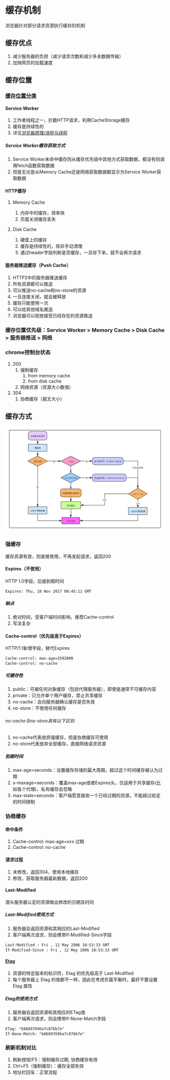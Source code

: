 # 缓存机制

浏览器针对部分请求资源执行缓存的机制

## 缓存优点

1. 减少服务器的负担（减少请求次数和减少多余数据传输）
2. 加快网页的加载速度

## 缓存位置

### [缓存位置分类](https://web.dev/i18n/zh/service-worker-caching-and-http-caching/)

#### Service Worker

1. 工作者线程之一，拦截HTTP请求，利用CacheStorage缓存
2. 缓存是持续性的
3. 详见[浏览器原理/进程与线程](./02-进程和线程.md)

##### Service Worker缓存获取方式

1. Service Worker未命中缓存则从缓存优先级中其他方式获取数据，都没有则调用fetch函数获取数据
2. 但是无论是从Memory Cache还是网络获取数据都显示为Service Worker获取数据

#### HTTP缓存

1. Memory Cache
   1. 内存中的缓存，效率快
   2. 页面关闭缓存丢失

2. Disk Cache
   1. 硬盘上的缓存
   2. 缓存是持续性的，除非手动清理
   3. 通过header字段判断是否缓存，一旦存下来，就不会再次请求

#### 服务器推送缓存（Push Cache）

1. HTTP2中的服务器推送缓存
2. 所有资源都可以推送
3. 可以推送no-cache和no-store的资源
4. 一旦连接关闭，就会被释放
5. 缓存只能使用一次
6. 可以给其他域名推送
7. 浏览器可以拒绝接受已经存在的资源推送

### 缓存位置优先级：Service Worker > Memory Cache > Disk Cache > 服务器推送 > 网络

### chrome控制台状态

1. 200
   1. 强制缓存
      1. from memory cache
      2. from disk cache
   2. 网络资源（资源大小数值）
2. 304
   1. 协商缓存（报文大小）

## 缓存方式

![缓存判断流程](assets/07-缓存判断流程.png)

### 强缓存

缓存资源有效，则直接使用，不再发起请求，返回200

#### Expires（不使用）

HTTP 1.0字段，后接到期时间

```header
Expires: Thu, 10 Nov 2017 08:45:11 GMT
```

##### 缺点

1. 绝对时间，受客户端时间影响，推荐Cache-control
2. 写法复杂

#### Cache-control（优先级高于Expires）

HTTP/1.1新增字段，替代Expires

```header
Cache-control: max-age=2592000
Cache-control: no-cache
```

##### 可缓存性

1. public：可被任何对象缓存（包括代理服务器），即使是通常不可缓存内容
2. private：只允许单个用户缓存，禁止共享缓存
3. no-cache：会向服务器确认缓存是否失效
4. no-store：不使用任何缓存

###### no-cache与no-store具有以下区别

1. no-cache代表放弃强缓存，但是协商缓存可使用
2. no-store代表放弃全部缓存，直接网络请求资源

##### 到期时间

1. max-age=seconds：设置缓存存储的最大周期，超过这个时间缓存被认为过期
2. s-maxage=seconds：覆盖max-age或者Expires头，仅适用于共享缓存(比如各个代理)，私有缓存会忽略
3. max-stale=seconds：客户端愿意接收一个已经过期的资源，不能超过给定的时间限制

### 协商缓存

#### 命中条件

1. Cache-control: max-age=xxx 过期
2. Cache-control: no-cache

#### 请求过程

1. 未修改，返回304，使用本地缓存
2. 修改，获取服务器最新数据，返回200

#### Last-Modified

源头服务器认定的资源做出修改的日期及时间

##### Last-Modified使用方式

1. 服务器会返回资源和其相应的Last-Modified
2. 客户端再次请求，则会携带If-Modified-Since字段

```header
Last-Modified : Fri , 12 May 2006 18:53:33 GMT
If-Modified-Since : Fri , 12 May 2006 18:53:33 GMT
```

#### [Etag](https://developer.mozilla.org/zh-CN/docs/Web/HTTP/Headers/ETag)

1. 资源的特定版本的标识符，Etag 的优先级高于 Last-Modified
2. 每个服务器上 Etag 的值都不一样，因此在考虑负载平衡时，最好不要设置 Etag 属性

##### Etag的使用方式

1. 服务器会返回资源和其相应的ETag值
2. 客户端再次请求，则会携带If-None-Match字段

```header
ETag: "686897696a7c876b7e"
If-None-Match: "686897696a7c876b7e"
```

### 刷新机制对比

1. 刷新按钮/F5：强制缓存过期, 协商缓存有效
2. Ctrl+F5（强制缓存）：缓存全部失效
3. 地址栏回车：正常流程
